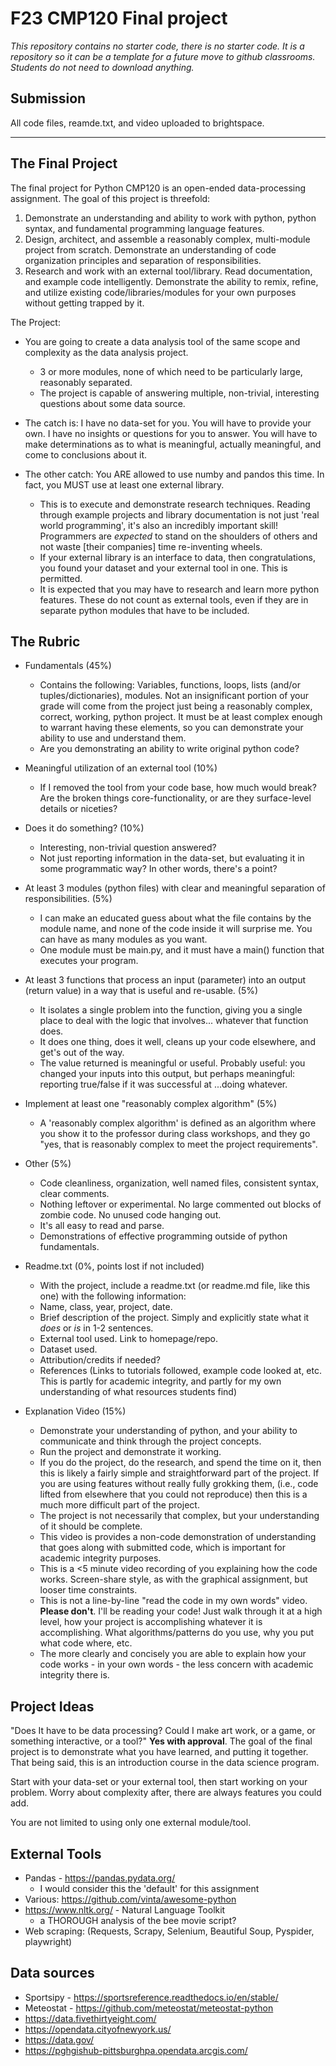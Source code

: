 # F23 CMP120 Final project

*This repository contains no starter code, there is no starter code. It is a repository so it can be a template for a future move to github classrooms. Students do not need to download anything.*

## Submission

All code files, reamde.txt, and video uploaded to brightspace. 

---

## The Final Project

The final project for Python CMP120 is an open-ended data-processing assignment. The goal of this project is threefold:

1. Demonstrate an understanding and ability to work with python, python syntax, and fundamental programming language features.
1. Design, architect, and assemble a reasonably complex, multi-module project from scratch. Demonstrate an understanding of code organization principles and separation of responsibilities.
1. Research and work with an external tool/library. Read documentation, and example code intelligently. Demonstrate the ability to remix, refine, and utilize existing code/libraries/modules for your own purposes without getting trapped by it.

The Project:

- You are going to create a data analysis tool of the same scope and complexity as the data analysis project. 
  - 3 or more modules, none of which need to be particularly large, reasonably separated.
  - The project is capable of answering multiple, non-trivial, interesting questions about some data source.

- The catch is: I have no data-set for you. You will have to provide your own. I have no insights or questions for you to answer. You will have to make determinations as to what is meaningful, actually meaningful, and come to conclusions about it.
- The other catch: You ARE allowed to use numby and pandos this time. In fact, you MUST use at least one external library. 
  - This is to execute and demonstrate research techniques. Reading through example projects and library documentation is not just 'real world programming', it's also an incredibly important skill! Programmers are *expected* to stand on the shoulders of others and not waste [their companies] time re-inventing wheels. 
  - If your external library is an interface to data, then congratulations, you found your dataset and your external tool in one. This is permitted.
  - It is expected that you may have to research and learn more python features. These do not count as external tools, even if they are in separate python modules that have to be included.

## The Rubric

- Fundamentals (45%)
  - Contains the following: Variables, functions, loops, lists (and/or tuples/dictionaries), modules. Not an insignificant portion of your grade will come from the project just being a reasonably complex, correct, working, python project. It must be at least complex enough to warrant having these elements, so you can demonstrate your ability to use and understand them.
  - Are you demonstrating an ability to write original python code?
- Meaningful utilization of an external tool (10%)
  - If I removed the tool from your code base, how much would break? Are the broken things core-functionality, or are they surface-level details or niceties?
- Does it do something? (10%)
  - Interesting, non-trivial question answered?
  - Not just reporting information in the data-set, but evaluating it in some programmatic way? In other words, there's a point?

- At least 3 modules (python files) with clear and meaningful separation of responsibilities. (5%)
  - I can make an educated guess about what the file contains by the module name, and none of the code inside it will surprise me. You can have as many modules as you want.
  - One module must be main.py, and it must have a main() function that executes your program.

- At least 3 functions that process an input (parameter) into an output (return value) in a way that is useful and re-usable. (5%)
  - It isolates a single problem into the function, giving you a single place to deal with the logic that involves... whatever that function does. 
  - It does one thing, does it well, cleans up your code elsewhere, and get's out of the way.
  - The value returned is meaningful or useful. Probably useful: you changed your inputs into this output, but perhaps meaningful: reporting true/false if it was successful at ...doing whatever.

- Implement at least one "reasonably complex algorithm" (5%)
  - A 'reasonably complex algorithm' is defined as an algorithm where you show it to the professor during class workshops, and they go "yes, that is reasonably complex to meet the project requirements".
 
- Other (5%)
  - Code cleanliness, organization, well named files, consistent syntax, clear comments.
  - Nothing leftover or experimental. No large commented out blocks of zombie code. No unused code hanging out.
  - It's all easy to read and parse.
  - Demonstrations of effective programming outside of python fundamentals.

- Readme.txt (0%, points lost if not included)
  - With the project, include a readme.txt (or readme.md file, like this one) with the following information:
  - Name, class, year, project, date.
  - Brief description of the project. Simply and explicitly state what it *does* or *is* in 1-2 sentences.
  - External tool used. Link to homepage/repo.
  - Dataset used.
  - Attribution/credits if needed?
  - References (Links to tutorials followed, example code looked at, etc. This is partly for academic integrity, and partly for my own understanding of what resources students find)

- Explanation Video (15%)
  - Demonstrate your understanding of python, and your ability to communicate and think through the project concepts.
  - Run the project and demonstrate it working.
  - If you do the project, do the research, and spend the time on it, then this is likely a fairly simple and straightforward part of the project. If you are using features without really fully grokking them, (i.e., code lifted from elsewhere that you could not reproduce) then this is a much more difficult part of the project.
  - The project is not necessarily that complex, but your understanding of it should be complete.
  - This video is provides a non-code demonstration of understanding that goes along with submitted code, which is important for academic integrity purposes.
  - This is a <5 minute video recording of you explaining how the code works. Screen-share style, as with the graphical assignment, but looser time constraints.
  - This is not a line-by-line "read the code in my own words" video. **Please don't**. I'll be reading your code! Just walk through it at a high level, how your project is accomplishing whatever it is accomplishing. What algorithms/patterns do you use, why you put what code where, etc.
  - The more clearly and concisely you are able to explain how your code works - in your own words - the less concern with academic integrity there is.


## Project Ideas

"Does It have to be data processing? Could I make art work, or a game, or something interactive, or a tool?" **Yes with approval**. The goal of the final project is to demonstrate what you have learned, and putting it together. That being said, this is an introduction course in the data science program.

Start with your data-set or your external tool, then start working on your problem. Worry about complexity after, there are always features you could add. 

You are not limited to using only one external module/tool.

## External Tools

- Pandas - https://pandas.pydata.org/
  - I would consider this the 'default' for this assignment
- Various: https://github.com/vinta/awesome-python
- https://www.nltk.org/ - Natural Language Toolkit
  - a THOROUGH analysis of the bee movie script?
- Web scraping: (Requests, Scrapy, Selenium, Beautiful Soup, Pyspider, playwright)

## Data sources

- Sportsipy - https://sportsreference.readthedocs.io/en/stable/
- Meteostat - https://github.com/meteostat/meteostat-python
- https://data.fivethirtyeight.com/
- https://opendata.cityofnewyork.us/
- https://data.gov/
- https://pghgishub-pittsburghpa.opendata.arcgis.com/

